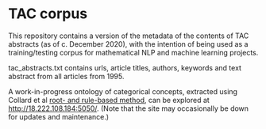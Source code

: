 # TAC corpus

This repository contains a version of the metadata of the contents of TAC abstracts (as of c. December 2020), with the intention of being used as a training/testing corpus for mathematical NLP and machine learning projects. 

tac_abstracts.txt contains urls, article titles, authors, keywords and text abstract from all articles from 1995.

A work-in-progress ontology of categorical concepts, extracted using Collard et al [root- and rule-based method](https://tsapps.nist.gov/publication/get_pdf.cfm?pub_id=919688), can be explored at  http://18.222.108.184:5050/. 
(Note that the site may occasionally be down for updates and maintenance.)
